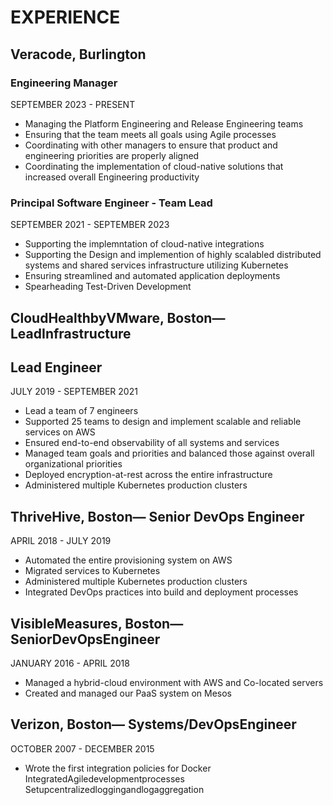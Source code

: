 # EXPERIENCE

## Veracode, Burlington

### Engineering Manager

SEPTEMBER 2023 - PRESENT

* Managing the Platform Engineering and Release Engineering teams
* Ensuring that the team meets all goals using Agile processes
* Coordinating with other managers to ensure that product and engineering priorities are properly aligned
* Coordinating the implementation of cloud-native solutions that increased overall Engineering productivity

### Principal Software Engineer - Team Lead

SEPTEMBER 2021 - SEPTEMBER 2023

* Supporting the implemntation of cloud-native integrations
* Supporting the Design and implemention of highly scalabled distributed systems and shared services infrastructure utilizing Kubernetes
* Ensuring streamlined and automated application deployments
* Spearheading Test-Driven Development

## CloudHealthbyVMware, Boston— LeadInfrastructure

## Lead Engineer

JULY 2019 - SEPTEMBER 2021

* Lead a team of 7 engineers
* Supported 25 teams to design and implement scalable and reliable services on AWS
* Ensured end-to-end observability of all systems and services
* Managed team goals and priorities and balanced those against overall organizational priorities
* Deployed encryption-at-rest across the entire infrastructure
* Administered multiple Kubernetes production clusters

## ThriveHive, Boston— Senior DevOps Engineer

APRIL 2018 - JULY 2019

* Automated the entire provisioning system on AWS
* Migrated services to Kubernetes
* Administered multiple Kubernetes production clusters
* Integrated DevOps practices into build and deployment processes

## VisibleMeasures, Boston— SeniorDevOpsEngineer

JANUARY 2016 - APRIL 2018

* Managed a hybrid-cloud environment with AWS and Co-located servers
* Created and managed our PaaS system on Mesos

## Verizon, Boston— Systems/DevOpsEngineer

OCTOBER 2007 - DECEMBER 2015

* Wrote the first integration policies for Docker
IntegratedAgiledevelopmentprocesses
Setupcentralizedloggingandlogaggregation
